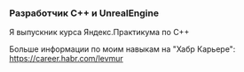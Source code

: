 ### Разработчик C++ и UnrealEngine 

Я выпускник курса Яндекс.Практикума по C++

Больше информации по моим навыкам на "Хабр Карьере":
https://career.habr.com/levmur

<!--
**Lev-Zhichkin/Lev-Zhichkin** is a ✨ _special_ ✨ repository because its `README.md` (this file) appears on your GitHub profile.

Here are some ideas to get you started:

- 🔭 I’m currently working on ...
- 🌱 I’m currently learning ...
- 👯 I’m looking to collaborate on ...
- 🤔 I’m looking for help with ...
- 💬 Ask me about ...
- 📫 How to reach me: ...
- ⚡ Fun fact: ...
-->

